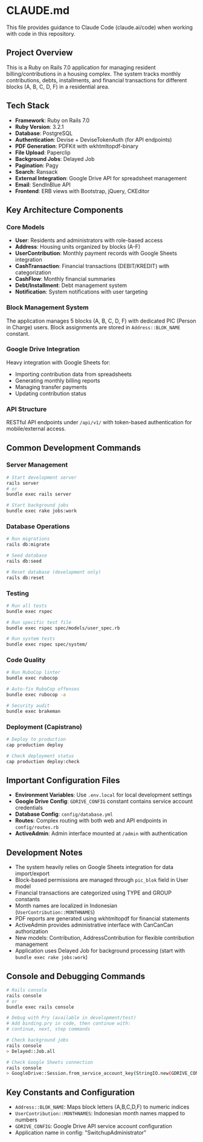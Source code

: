 # CLAUDE.md

This file provides guidance to Claude Code (claude.ai/code) when working with code in this repository.

## Project Overview
This is a Ruby on Rails 7.0 application for managing resident billing/contributions in a housing complex. The system tracks monthly contributions, debts, installments, and financial transactions for different blocks (A, B, C, D, F) in a residential area.

## Tech Stack
- **Framework**: Ruby on Rails 7.0
- **Ruby Version**: 3.2.1
- **Database**: PostgreSQL
- **Authentication**: Devise + DeviseTokenAuth (for API endpoints)
- **PDF Generation**: PDFKit with wkhtmltopdf-binary
- **File Upload**: Paperclip
- **Background Jobs**: Delayed Job
- **Pagination**: Pagy
- **Search**: Ransack
- **External Integration**: Google Drive API for spreadsheet management
- **Email**: SendInBlue API
- **Frontend**: ERB views with Bootstrap, jQuery, CKEditor

## Key Architecture Components

### Core Models
- **User**: Residents and administrators with role-based access
- **Address**: Housing units organized by blocks (A-F)
- **UserContribution**: Monthly payment records with Google Sheets integration
- **CashTransaction**: Financial transactions (DEBIT/KREDIT) with categorization
- **CashFlow**: Monthly financial summaries
- **Debt/Installment**: Debt management system
- **Notification**: System notifications with user targeting

### Block Management System
The application manages 5 blocks (A, B, C, D, F) with dedicated PIC (Person in Charge) users. Block assignments are stored in `Address::BLOK_NAME` constant.

### Google Drive Integration
Heavy integration with Google Sheets for:
- Importing contribution data from spreadsheets
- Generating monthly billing reports
- Managing transfer payments
- Updating contribution status

### API Structure
RESTful API endpoints under `/api/v1/` with token-based authentication for mobile/external access.

## Common Development Commands

### Server Management
```bash
# Start development server
rails server
# or
bundle exec rails server

# Start background jobs
bundle exec rake jobs:work
```

### Database Operations
```bash
# Run migrations
rails db:migrate

# Seed database
rails db:seed

# Reset database (development only)
rails db:reset
```

### Testing
```bash
# Run all tests
bundle exec rspec

# Run specific test file
bundle exec rspec spec/models/user_spec.rb

# Run system tests
bundle exec rspec spec/system/
```

### Code Quality
```bash
# Run RuboCop linter
bundle exec rubocop

# Auto-fix RuboCop offenses
bundle exec rubocop -a

# Security audit
bundle exec brakeman
```

### Deployment (Capistrano)
```bash
# Deploy to production
cap production deploy

# Check deployment status
cap production deploy:check
```

## Important Configuration Files
- **Environment Variables**: Use `.env.local` for local development settings
- **Google Drive Config**: `GDRIVE_CONFIG` constant contains service account credentials
- **Database Config**: `config/database.yml`
- **Routes**: Complex routing with both web and API endpoints in `config/routes.rb`
- **ActiveAdmin**: Admin interface mounted at `/admin` with authentication

## Development Notes
- The system heavily relies on Google Sheets integration for data import/export
- Block-based permissions are managed through `pic_blok` field in User model
- Financial transactions are categorized using TYPE and GROUP constants
- Month names are localized in Indonesian (`UserContribution::MONTHNAMES`)
- PDF reports are generated using wkhtmltopdf for financial statements
- ActiveAdmin provides administrative interface with CanCanCan authorization
- New models: Contribution, AddressContribution for flexible contribution management
- Application uses Delayed Job for background processing (start with `bundle exec rake jobs:work`)

## Console and Debugging Commands
```bash
# Rails console
rails console
# or
bundle exec rails console

# Debug with Pry (available in development/test)
# Add binding.pry in code, then continue with:
# continue, next, step commands

# Check background jobs
rails console
> Delayed::Job.all

# Check Google Sheets connection
rails console  
> GoogleDrive::Session.from_service_account_key(StringIO.new(GDRIVE_CONFIG.to_json))
```

## Key Constants and Configuration
- `Address::BLOK_NAME`: Maps block letters (A,B,C,D,F) to numeric indices
- `UserContribution::MONTHNAMES`: Indonesian month names mapped to numbers
- `GDRIVE_CONFIG`: Google Drive API service account configuration
- Application name in config: "SwitchupAdministrator"